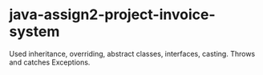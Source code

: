 # java-assign2-project-invoice-system
Used inheritance, overriding, abstract classes, interfaces, casting.
Throws and catches Exceptions.
